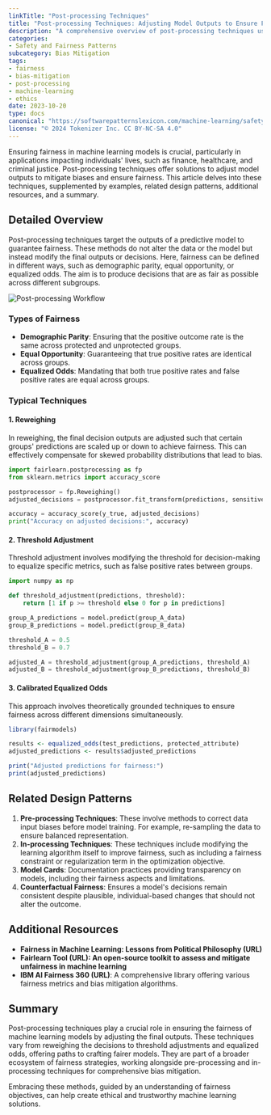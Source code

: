 ```yaml
---
linkTitle: "Post-processing Techniques"
title: "Post-processing Techniques: Adjusting Model Outputs to Ensure Fairness"
description: "A comprehensive overview of post-processing techniques used in machine learning to adjust model outputs for ensuring fairness, including examples and related design patterns."
categories:
- Safety and Fairness Patterns
subcategory: Bias Mitigation
tags:
- fairness
- bias-mitigation
- post-processing
- machine-learning
- ethics
date: 2023-10-20
type: docs
canonical: "https://softwarepatternslexicon.com/machine-learning/safety-and-fairness-patterns/bias-mitigation/post-processing-techniques"
license: "© 2024 Tokenizer Inc. CC BY-NC-SA 4.0"
---
```



Ensuring fairness in machine learning models is crucial, particularly in applications impacting individuals' lives, such as finance, healthcare, and criminal justice. Post-processing techniques offer solutions to adjust model outputs to mitigate biases and ensure fairness. This article delves into these techniques, supplemented by examples, related design patterns, additional resources, and a summary.

## Detailed Overview

Post-processing techniques target the outputs of a predictive model to guarantee fairness. These methods do not alter the data or the model but instead modify the final outputs or decisions. Here, fairness can be defined in different ways, such as demographic parity, equal opportunity, or equalized odds. The aim is to produce decisions that are as fair as possible across different subgroups.

<img src="https://example.com/post-processing-workflow.png" alt="Post-processing Workflow"/>

### Types of Fairness
  
- **Demographic Parity**: Ensuring that the positive outcome rate is the same across protected and unprotected groups.
- **Equal Opportunity**: Guaranteeing that true positive rates are identical across groups.
- **Equalized Odds**: Mandating that both true positive rates and false positive rates are equal across groups.

### Typical Techniques

#### 1. Reweighing

In reweighing, the final decision outputs are adjusted such that certain groups' predictions are scaled up or down to achieve fairness. This can effectively compensate for skewed probability distributions that lead to bias.

```python
import fairlearn.postprocessing as fp
from sklearn.metrics import accuracy_score

postprocessor = fp.Reweighing()
adjusted_decisions = postprocessor.fit_transform(predictions, sensitive_attrs)

accuracy = accuracy_score(y_true, adjusted_decisions)
print("Accuracy on adjusted decisions:", accuracy)
```

#### 2. Threshold Adjustment

Threshold adjustment involves modifying the threshold for decision-making to equalize specific metrics, such as false positive rates between groups.

```python
import numpy as np

def threshold_adjustment(predictions, threshold):
    return [1 if p >= threshold else 0 for p in predictions]

group_A_predictions = model.predict(group_A_data)
group_B_predictions = model.predict(group_B_data)

threshold_A = 0.5
threshold_B = 0.7

adjusted_A = threshold_adjustment(group_A_predictions, threshold_A)
adjusted_B = threshold_adjustment(group_B_predictions, threshold_B)
```

#### 3. Calibrated Equalized Odds

This approach involves theoretically grounded techniques to ensure fairness across different dimensions simultaneously.

```r
library(fairmodels)

results <- equalized_odds(test_predictions, protected_attribute)
adjusted_predictions <- results$adjusted_predictions

print("Adjusted predictions for fairness:")
print(adjusted_predictions)
```

## Related Design Patterns

1. **Pre-processing Techniques**: These involve methods to correct data input biases before model training. For example, re-sampling the data to ensure balanced representation.
2. **In-processing Techniques**: These techniques include modifying the learning algorithm itself to improve fairness, such as including a fairness constraint or regularization term in the optimization objective.
3. **Model Cards**: Documentation practices providing transparency on models, including their fairness aspects and limitations.
4. **Counterfactual Fairness**: Ensures a model's decisions remain consistent despite plausible, individual-based changes that should not alter the outcome.

## Additional Resources

- **Fairness in Machine Learning: Lessons from Political Philosophy (URL)**
- **Fairlearn Tool (URL): An open-source toolkit to assess and mitigate unfairness in machine learning**
- **IBM AI Fairness 360 (URL)**: A comprehensive library offering various fairness metrics and bias mitigation algorithms.

## Summary

Post-processing techniques play a crucial role in ensuring the fairness of machine learning models by adjusting the final outputs. These techniques vary from reweighing the decisions to threshold adjustments and equalized odds, offering paths to crafting fairer models. They are part of a broader ecosystem of fairness strategies, working alongside pre-processing and in-processing techniques for comprehensive bias mitigation.

Embracing these methods, guided by an understanding of fairness objectives, can help create ethical and trustworthy machine learning solutions.
